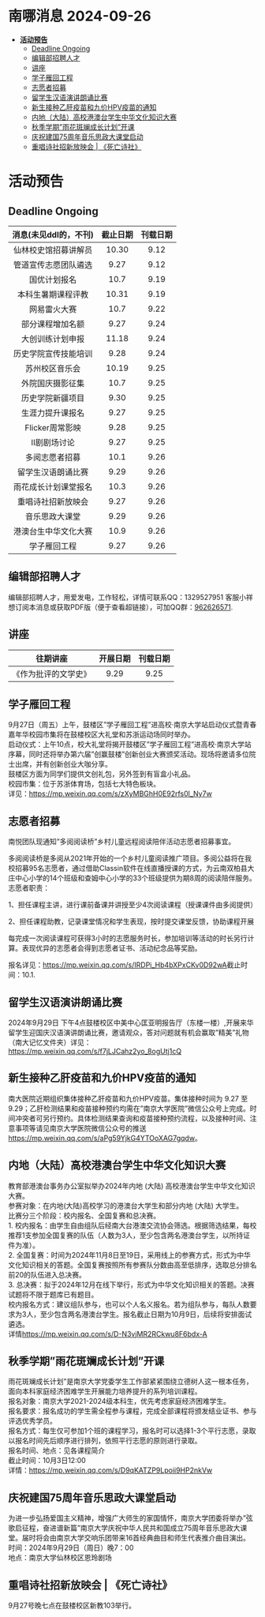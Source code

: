 # 南哪消息 2024-09-26

-   <a href="#活动预告" id="toc-活动预告"><strong>活动预告</strong></a>
    -   <a href="#deadline-ongoing" id="toc-deadline-ongoing">Deadline
        Ongoing</a>
    -   <a href="#编辑部招聘人才" id="toc-编辑部招聘人才">编辑部招聘人才</a>
    -   <a href="#讲座" id="toc-讲座">讲座</a>
    -   <a href="#学子雁回工程" id="toc-学子雁回工程">学子雁回工程</a>
    -   <a href="#志愿者招募" id="toc-志愿者招募">志愿者招募</a>
    -   <a href="#留学生汉语演讲朗诵比赛"
        id="toc-留学生汉语演讲朗诵比赛">留学生汉语演讲朗诵比赛</a>
    -   <a href="#新生接种乙肝疫苗和九价hpv疫苗的通知"
        id="toc-新生接种乙肝疫苗和九价hpv疫苗的通知">新生接种乙肝疫苗和九价HPV疫苗的通知</a>
    -   <a href="#内地大陆高校港澳台学生中华文化知识大赛"
        id="toc-内地大陆高校港澳台学生中华文化知识大赛">内地（大陆）高校港澳台学生中华文化知识大赛</a>
    -   <a href="#秋季学期雨花斑斓成长计划开课"
        id="toc-秋季学期雨花斑斓成长计划开课">秋季学期”雨花斑斓成长计划”开课</a>
    -   <a href="#庆祝建国75周年音乐思政大课堂启动"
        id="toc-庆祝建国75周年音乐思政大课堂启动">庆祝建国75周年音乐思政大课堂启动</a>
    -   <a href="#重唱诗社招新放映会-死亡诗社"
        id="toc-重唱诗社招新放映会-死亡诗社">重唱诗社招新放映会 |
        《死亡诗社》</a>

# **活动预告**

## Deadline Ongoing

| 消息(未见ddl的，不刊) | 截止日期 | 刊载日期 |
|:---------------------:|:--------:|:--------:|
| 仙林校史馆招募讲解员  |  10.30   |   9.12   |
| 管道宣传志愿团队遴选  |   9.27   |   9.12   |
|     国优计划报名      |   10.7   |   9.19   |
|  本科生暑期课程评教   |  10.31   |   9.19   |
|     网易雷火大赛      |   10.7   |   9.22   |
|   部分课程增加名额    |   9.27   |   9.24   |
|   大创训练计划申报    |  11.18   |   9.24   |
| 历史学院宣传技能培训  |   9.28   |   9.24   |
|    苏州校区音乐会     |  10.19   |   9.25   |
|   外院国庆摄影征集    |   10.7   |   9.25   |
|   历史学院新疆项目    |   9.30   |   9.25   |
|   生涯力提升课报名    |   9.27   |   9.25   |
|    Flicker周常影映    |   9.28   |   9.25   |
|     II剧剧场讨论      |   9.27   |   9.25   |
|    多阅志愿者招募     |   10.1   |   9.26   |
|  留学生汉语朗诵比赛   |   9.29   |   9.26   |
| 雨花成长计划课堂报名  |   10.3   |   9.26   |
|  重唱诗社招新放映会   |   9.27   |   9.26   |
|    音乐思政大课堂     |   9.29   |   9.26   |
| 港澳台生中华文化大赛  |   10.9   |   9.26   |
|     学子雁回工程      |   9.27   |   9.26   |

## 编辑部招聘人才

编辑部招聘人才，用爱发电，工作轻松，详情可联系QQ：1329527951 客服小祥  
想订阅本消息或获取PDF版（便于查看超链接），可加QQ群：[962626571](https://qm.qq.com/q/FGX1VYCrGS).

## 讲座

|       往期讲座       | 开展日期 | 刊载日期 |
|:--------------------:|:--------:|:--------:|
| 《作为批评的文学史》 |   9.29   |   9.25   |

  
  

## 学子雁回工程

9月27日（周五）上午，鼓楼区”学子雁回工程”进高校·南京大学站启动仪式暨青春嘉年华校园市集将在鼓楼校区大礼堂和苏浙运动场同时举办。  
启动仪式：上午10点，校大礼堂将揭开鼓楼区”学子雁回工程”进高校·南京大学站序幕，同时还将举办第六届”创赢鼓楼”创新创业大赛颁奖活动。现场将邀请多位院士出席，并有创新创业大咖分享。  
鼓楼区方面为同学们提供文创礼包，另外签到有盲盒小礼品。  
校园市集：位于苏浙体育场，包括七大特色板块。  
详见：<https://mp.weixin.qq.com/s/zXyMBGhH0E92rfs0l_Ny7w>

## 志愿者招募

南悦团队现通知”多阅阅读桥”乡村儿童远程阅读陪伴活动志愿者招募事宜。

多阅阅读桥是多阅从2021年开始的一个乡村儿童阅读推广项目。多阅公益将在我校招募95名志愿者，通过借助Classin软件在线直播授课的方式，为云南双柏县大庄中心小学的14个班级和查姆中心小学的33个班级提供为期8周的阅读陪伴服务。志愿者职责：

1、担任课程主讲，进行课前备课并讲授至少4次阅读课程（授课课件由多阅提供）

2、担任课程助教，记录课堂情况和学生表现，按时提交课堂反馈，协助课程开展

每完成一次阅读课程可获得3小时的志愿服务时长，参加培训等活动的时长另行计算。表现优异的志愿者会得到志愿者证书、活动纪念品等奖励。

报名详见：<https://mp.weixin.qq.com/s/IRDPi_Hb4bXPxCKv0D92wA>截止时间：10.1.

## 留学生汉语演讲朗诵比赛

2024年9月29日
下午4点鼓楼校区中美中心匡亚明报告厅（东楼一楼）,开展来华留学生迎国庆汉语演讲朗诵比赛，邀请观众，答对问题就有机会赢取”精美”礼物（南大记忆文件夹）详见：<https://mp.weixin.qq.com/s/f7jLJCahz2yo_8ogUtj1cQ>

## 新生接种乙肝疫苗和九价HPV疫苗的通知

南大医院近期组织集体接种乙肝疫苗和九价HPV疫苗。集体接种时间为 9.27 至
9.29；乙肝检测结果和疫苗接种预约均需在”南京大学医院”微信公众号上完成。时间冲突者可另行预约。具体检测结果查询和疫苗接种预约流程，以及接种时间、注意事项等请见南京大学医院微信公众号的推送<https://mp.weixin.qq.com/s/aPg59YjkG4YTOoXAG7gqdw>。

## 内地（大陆）高校港澳台学生中华文化知识大赛

教育部港澳台事务办公室拟举办2024年内地 (大陆)
高校港澳台学生中华文化知识大赛。  
参赛对象：在内地(大陆)高校学习的港澳台大学生和部分内地 (大陆) 大学生。  
比赛分三个阶段：校内报名、全国复赛和总决赛。  
1.
校内报名：由学生自由组队后经南大台港澳交流协会筛选。根据筛选结果，每校推荐1支参加全国复赛的队伍（人数为3人，至少包含两名港澳台学生，以所持证件为准）。  
2.
全国复赛：时间为2024年11月8日至19日，采用线上的参赛方式，形式为中华文化知识相关的答题。全国复赛按照所有参赛队分数由高至低排序，选取总分排名前20的队伍进入总决赛。  
3.
总决赛：拟于2024年12月在线下举行，形式为中华文化知识相关的答题。决赛试题将不限于题库已有题目。  
校内报名方式：建议组队参与，也可以个人名义报名。若为组队参与，每队人数要求为3人，至少包含两名港澳台学生。报名截止日期为10月9日，后续将安排面试遴选。  
详情<https://mp.weixin.qq.com/s/D-N3vjMR2RCkwu8F6bdx-A>

## 秋季学期”雨花斑斓成长计划”开课

雨花斑斓成长计划”是南京大学党委学生工作部紧紧围绕立德树人这一根本任务，面向本科家庭经济困难学生开展能力培养提升的系列培训课程。  
报名对象：南京大学2021-2024级本科生，优先考虑家庭经济困难学生。  
报名要求：报名成功的学生需全程参与课程，完成全部课程将颁发结业证书、参与评选优秀学员。  
报名方式：每生仅可参加1个班的课程学习，报名时可以选择1-3个平行志愿，录取以报名时间先后顺序进行排列，依照平行志愿的原则进行录取。  
报名时间、地点：见各课程简介  
截止时间：10月3日12:00  
详情：<https://mp.weixin.qq.com/s/D9qKATZP9Lpoii9HP2nkVw>

## 庆祝建国75周年音乐思政大课堂启动

为进一步弘扬爱国主义精神，增强广大师生的家国情怀，南京大学团委将举办”弦歌启征程，奋进谱新篇”南京大学庆祝中华人民共和国成立75周年音乐思政大课堂。届时将会由南京大学交响乐团带来16首经典曲目和师生代表推介曲目演出。  
时间：2024年9月29日（周日）晚7：00  
地点：南京大学仙林校区恩玲剧场  

## 重唱诗社招新放映会 \| 《死亡诗社》

9月27号晚七点在鼓楼校区新教103举行。
